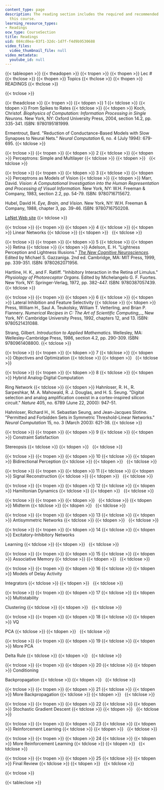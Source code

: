 ```yaml
---
content_type: page
description: The reading section includes the required and recommended readings for
  this course.
learning_resource_types:
- Readings
ocw_type: CourseSection
title: Readings
uid: 084cd0ea-03f1-32dc-1d7f-f4d9b9530688
video_files:
  video_thumbnail_file: null
video_metadata:
  youtube_id: null
---
```


{{< tableopen >}}
{{< theadopen >}}
{{< tropen >}}
{{< thopen >}}
Lec #
{{< thclose >}}
{{< thopen >}}
Topics
{{< thclose >}}
{{< thopen >}}
READINGS
{{< thclose >}}

{{< trclose >}}

{{< theadclose >}}
{{< tropen >}}
{{< tdopen >}}
1
{{< tdclose >}}
{{< tdopen >}}
From Spikes to Rates
{{< tdclose >}}
{{< tdopen >}}
Koch, Christof. _Biophysics of Computation: Information Processing in Single Neurons._ New York, NY: Oxford University Press, 2004, section 14.2, pp. 335-341. ISBN: 9780195181999.  
  
Ermentrout, Bard. "Reduction of Conductance-Based Models with Slow Synapses to Neural Nets." _Neural Computation_ 6, no. 4 (July 1994): 679-695.
{{< tdclose >}}

{{< trclose >}}
{{< tropen >}}
{{< tdopen >}}
2
{{< tdclose >}}
{{< tdopen >}}
Perceptrons: Simple and Multilayer
{{< tdclose >}}
{{< tdopen >}}
 
{{< tdclose >}}

{{< trclose >}}
{{< tropen >}}
{{< tdopen >}}
3
{{< tdclose >}}
{{< tdopen >}}
Perceptrons as Models of Vision
{{< tdclose >}}
{{< tdopen >}}
Marr, David. _Vision: A Computational Investigation into the Human Representation and Processing of Visual Information._ New York, NY: W.H. Freeman & Company, 1983, section 2.2, pp. 54-79. ISBN: 9780716715672.  
  
Hubel, David H. _Eye, Brain, and Vision_. New York, NY: W.H. Freeman & Company, 1988, chapter 3, pp. 39-46. ISBN: 9780716750208.  
  
[LeNet Web site](http://yann.lecun.com/exdb/lenet/index.html)
{{< tdclose >}}

{{< trclose >}}
{{< tropen >}}
{{< tdopen >}}
4
{{< tdclose >}}
{{< tdopen >}}
Linear Networks
{{< tdclose >}}
{{< tdopen >}}
 
{{< tdclose >}}

{{< trclose >}}
{{< tropen >}}
{{< tdopen >}}
5
{{< tdclose >}}
{{< tdopen >}}
Retina
{{< tdclose >}}
{{< tdopen >}}
Adelson, E. H. "Lightness Perception and Lightness Illusions." [_The New Cognitive Neurosciences_](https://www.amazon.com/New-Cognitive-Neurosciences-Second/dp/0262071959)_._ Edited by Michael S. Gazzaniga. 2nd ed. Cambridge, MA: MIT Press, 1999, pp. 339-351. ISBN: 9780262071956.  
  
Hartline, H. K., and F. Ratliff. "Inhibitory Interaction in the Retina of Limulus." _Physiology of Photoreceptor Organs._ Edited by Michelangelo G. F. Fuortes. New York, NY: Springer-Verlag, 1972, pp. 382-447. ISBN: 9780387057439.
{{< tdclose >}}

{{< trclose >}}
{{< tropen >}}
{{< tdopen >}}
6
{{< tdclose >}}
{{< tdopen >}}
Lateral Inhibition and Feature Selectivity
{{< tdclose >}}
{{< tdopen >}}
Press, William H., Saul A. Teukolsky, William T. Vetterling, and Brian P. Flannery. _Numerical Recipes in C: The Art of Scientific Computing__._ New York, NY: Cambridge University Press, 1992, chapters 12, and 13. ISBN: 9780521431088.  
  
Strang, Gilbert. _Introduction to Applied Mathematics._ Wellesley, MA: Wellesley-Cambridge Press, 1986, section 4.2, pp. 290-309. ISBN: 9780961408800.
{{< tdclose >}}

{{< trclose >}}
{{< tropen >}}
{{< tdopen >}}
7
{{< tdclose >}}
{{< tdopen >}}
Objectives and Optimization
{{< tdclose >}}
{{< tdopen >}}
 
{{< tdclose >}}

{{< trclose >}}
{{< tropen >}}
{{< tdopen >}}
8
{{< tdclose >}}
{{< tdopen >}}
Hybrid Analog-Digital Computation  
  
Ring Network
{{< tdclose >}}
{{< tdopen >}}
Hahnloser, R. H., R. Sarpeshkar, M. A. Mahowald, R. J. Douglas, and H. S. Seung. "Digital selection and analog amplification coexist in a cortex-inspired silicon circuit." _Nature_ 405, no. 6789 (June 22, 2000): 947-51.  
  
Hahnloser, Richard H., H. Sebastian Seung, and Jean-Jacques Slotine. "Permitted and Forbidden Sets in Symmetric Threshold-Linear Networks." _Neural Computation_ 15, no. 3 (March 2003): 621-38.
{{< tdclose >}}

{{< trclose >}}
{{< tropen >}}
{{< tdopen >}}
9
{{< tdclose >}}
{{< tdopen >}}
Constraint Satisfaction  
  
Stereopsis
{{< tdclose >}}
{{< tdopen >}}
 
{{< tdclose >}}

{{< trclose >}}
{{< tropen >}}
{{< tdopen >}}
10
{{< tdclose >}}
{{< tdopen >}}
Bidirectional Perception
{{< tdclose >}}
{{< tdopen >}}
 
{{< tdclose >}}

{{< trclose >}}
{{< tropen >}}
{{< tdopen >}}
11
{{< tdclose >}}
{{< tdopen >}}
Signal Reconstruction
{{< tdclose >}}
{{< tdopen >}}
 
{{< tdclose >}}

{{< trclose >}}
{{< tropen >}}
{{< tdopen >}}
12
{{< tdclose >}}
{{< tdopen >}}
Hamiltonian Dynamics
{{< tdclose >}}
{{< tdopen >}}
 
{{< tdclose >}}

{{< trclose >}}
{{< tropen >}}
{{< tdopen >}}
 
{{< tdclose >}}
{{< tdopen >}}
Midterm
{{< tdclose >}}
{{< tdopen >}}
 
{{< tdclose >}}

{{< trclose >}}
{{< tropen >}}
{{< tdopen >}}
13
{{< tdclose >}}
{{< tdopen >}}
Antisymmetric Networks
{{< tdclose >}}
{{< tdopen >}}
 
{{< tdclose >}}

{{< trclose >}}
{{< tropen >}}
{{< tdopen >}}
14
{{< tdclose >}}
{{< tdopen >}}
Excitatory-Inhibitory Networks  
  
Learning
{{< tdclose >}}
{{< tdopen >}}
 
{{< tdclose >}}

{{< trclose >}}
{{< tropen >}}
{{< tdopen >}}
15
{{< tdclose >}}
{{< tdopen >}}
Associative Memory
{{< tdclose >}}
{{< tdopen >}}
 
{{< tdclose >}}

{{< trclose >}}
{{< tropen >}}
{{< tdopen >}}
16
{{< tdclose >}}
{{< tdopen >}}
Models of Delay Activity  
  
Integrators
{{< tdclose >}}
{{< tdopen >}}
 
{{< tdclose >}}

{{< trclose >}}
{{< tropen >}}
{{< tdopen >}}
17
{{< tdclose >}}
{{< tdopen >}}
Multistability  
  
Clustering
{{< tdclose >}}
{{< tdopen >}}
 
{{< tdclose >}}

{{< trclose >}}
{{< tropen >}}
{{< tdopen >}}
18
{{< tdclose >}}
{{< tdopen >}}
VQ  
  
PCA
{{< tdclose >}}
{{< tdopen >}}
 
{{< tdclose >}}

{{< trclose >}}
{{< tropen >}}
{{< tdopen >}}
19
{{< tdclose >}}
{{< tdopen >}}
More PCA  
  
Delta Rule
{{< tdclose >}}
{{< tdopen >}}
 
{{< tdclose >}}

{{< trclose >}}
{{< tropen >}}
{{< tdopen >}}
20
{{< tdclose >}}
{{< tdopen >}}
Conditioning  
  
Backpropagation
{{< tdclose >}}
{{< tdopen >}}
 
{{< tdclose >}}

{{< trclose >}}
{{< tropen >}}
{{< tdopen >}}
21
{{< tdclose >}}
{{< tdopen >}}
More Backpropagation
{{< tdclose >}}
{{< tdopen >}}
 
{{< tdclose >}}

{{< trclose >}}
{{< tropen >}}
{{< tdopen >}}
22
{{< tdclose >}}
{{< tdopen >}}
Stochastic Gradient Descent
{{< tdclose >}}
{{< tdopen >}}
 
{{< tdclose >}}

{{< trclose >}}
{{< tropen >}}
{{< tdopen >}}
23
{{< tdclose >}}
{{< tdopen >}}
Reinforcement Learning
{{< tdclose >}}
{{< tdopen >}}
 
{{< tdclose >}}

{{< trclose >}}
{{< tropen >}}
{{< tdopen >}}
24
{{< tdclose >}}
{{< tdopen >}}
More Reinforcement Learning
{{< tdclose >}}
{{< tdopen >}}
 
{{< tdclose >}}

{{< trclose >}}
{{< tropen >}}
{{< tdopen >}}
25
{{< tdclose >}}
{{< tdopen >}}
Final Review
{{< tdclose >}}
{{< tdopen >}}
 
{{< tdclose >}}

{{< trclose >}}

{{< tableclose >}}
